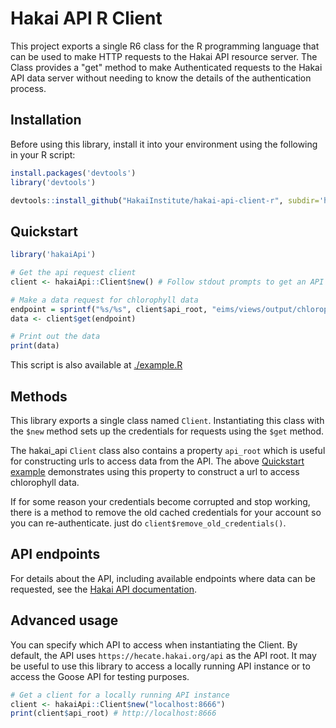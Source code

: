 # Hakai API R Client

This project exports a single R6 class for the R programming language that can be used to make HTTP requests to the Hakai API resource server. The Class provides a "get" method to make Authenticated requests to the Hakai API data server without needing to know the details of the authentication process.

## Installation

Before using this library, install it into your environment using the following in your R script:

```r
install.packages('devtools')
library('devtools')

devtools::install_github("HakaiInstitute/hakai-api-client-r", subdir='hakaiApi', force=TRUE)
```

## Quickstart

```r
library('hakaiApi')

# Get the api request client
client <- hakaiApi::Client$new() # Follow stdout prompts to get an API token

# Make a data request for chlorophyll data
endpoint = sprintf("%s/%s", client$api_root, "eims/views/output/chlorophyll?limit=50")
data <- client$get(endpoint)

# Print out the data
print(data)
```

This script is also available at [./example.R]('example.R')

## Methods

This library exports a single class named `Client`. Instantiating this class with the `$new` method sets up the credentials for requests using the `$get` method.

The hakai_api `Client` class also contains a property `api_root` which is useful for constructing urls to access data from the API. The above [Quickstart example](#quickstart) demonstrates using this property to construct a url to access chlorophyll data.

If for some reason your credentials become corrupted and stop working, there is a method to remove the old cached credentials for your account so you can re-authenticate. just do `client$remove_old_credentials()`.

## API endpoints

For details about the API, including available endpoints where data can be requested, see the [Hakai API documentation](https://github.com/HakaiInstitute/hakai-api).

## Advanced usage

You can specify which API to access when instantiating the Client. By default, the API uses `https://hecate.hakai.org/api` as the API root. It may be useful to use this library to access a locally running API instance or to access the Goose API for testing purposes.

```r
# Get a client for a locally running API instance
client <- hakaiApi::Client$new("localhost:8666")
print(client$api_root) # http://localhost:8666
```
